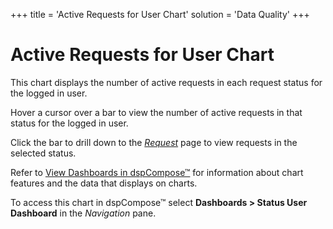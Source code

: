 +++
title = 'Active Requests for User Chart'
solution = 'Data Quality'
+++

# Active Requests for User Chart

This chart displays the number of active requests in each
<span id="dspCompose Request Status" class="popUpLink">request
status</span> for the logged in user.

Hover a cursor over a bar to view the number of active requests in that
status for the logged in user.

Click the bar to drill down to the
*[Request](../Page_Desc/Request_H)* page to view requests in the
selected status.

Refer to [View Dashboards in
dspCompose™](View_Dashboards_in_dspCompose) for information about
chart features and the data that displays on charts.

To access this chart in dspCompose™ select
<span style="font-weight: bold;">Dashboards \> Status User
Dashboard</span> in the
<span style="font-style: italic;">Navigation</span> pane.
